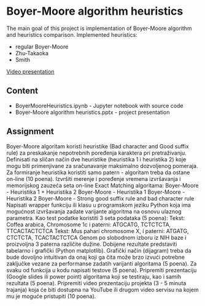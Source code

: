# Boyer-Moore algorithm heuristics

The main goal of this project is implementation of Boyer-Moore algorithm and heuristics comparison. Implemented heuristics: 
- regular Boyer-Moore
- Zhu-Takaoka
- Smith 

[Video presentation](https://youtu.be/Qaw0Wh0lpXk)

## Content
- BoyerMooreHeuristics.ipynb - Jupyter notebook with source code
- Boyer-Moore algorithm heuristics.pptx - project presentation

## Assignment

Boyer-Moore algoritam koristi heuristike (Bad character and Good suffix rule) za preskakanje nepotrebnih poređenja karaktera pri pretraživanju. Definisati na sličan način dve heuristike (heuristika 1 i heuristika 2) koje mogu biti primenjivane za sračunavanje maksimalno dozvoljenog pomeraja. Za formiranje heuristika koristiti samo patern - algoritam treba da ostane on-line (10 poena).
Izvršiti merenje i poređenje vremena izvršavanja i memorijskog zauzeća seta on-line Exact Matching algoritama:
Boyer-Moore - Heuristika 1 + Heuristika 2
Boyer-Moore - Heuristika 1
Boyer-Moore - Heuristika 2
Boyer-Moore - Strong good suffix rule and bad character rule
Napisati wrapper funkciju ili klasu u programskom jeziku Python koja ima mogućnost izvršavanja zadate varijante algoritma na osnovu ulaznog parametra. Kao test podatke koristiti 3 seta podataka (5 poena):
Tekst: Coffea arabica, Chromosome 1c i paterni: ATGCATG, TCTCTCTA, TTCACTACTCTCA
Tekst: Mus pahari chromosome X, i paterni: ATGATG, CTCTCTA, TCACTACTCTCA
Genom po slobodnom izboru iz NIH baze i proizvoljna 3 paterna različite dužine.
Dobijene rezultate predstaviti tabelarno i grafički (Python matplotlib). Grafički način (dijagram) treba da bude dovoljno intuitivan da onaj koji ga čita može brzo izvući potrebne zaključke vezane za performanse zadatih varijanti algoritama (5 poena).
Za svaku od funkcija u kodu napisati testove (5 poena).
Pripremiti prezentaciju (Google slides ili power point) algoritama koji se testiraju, kao i samih rezultata (5 poena).
Pripremiti video prezentaciju projekta (3 - 5 minuta trajanja) koja će biti dostupna na YouTube ili drugom video servisu na kojem mu je moguće pristupiti (10 poena).
